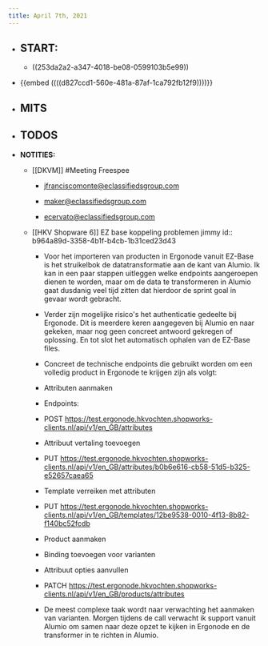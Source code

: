 ```yaml
---
title: April 7th, 2021
---
```


- **START:**
	 - 

	 - ((253da2a2-a347-4018-be08-0599103b5e99))

- {{embed  ((((d827ccd1-560e-481a-87af-1ca792fb12f9))))}}

- **MITS**
	 - 

- **TODOS**
	 - 

- **NOTITIES:**
	 - [[DKVM]]  #Meeting  Freespee
		 - [jfranciscomonte@eclassifiedsgroup.com](mailto:jfranciscomonte@eclassifiedsgroup.com)

		 - [maker@eclassifiedsgroup.com](mailto:maker@eclassifiedsgroup.com)

		 - [ecervato@eclassifiedsgroup.com](mailto:ecervato@eclassifiedsgroup.com)

	 - [[HKV Shopware 6]] EZ base koppeling problemen jimmy 
id:: b964a89d-3358-4b1f-b4cb-1b31ced23d43
		 - Voor het importeren van producten in Ergonode vanuit EZ-Base is
het struikelbok de datatransformatie aan de kant van Alumio. Ik kan in een paar
stappen uitleggen welke endpoints aangeroepen dienen te worden, maar om de data
te transformeren in Alumio gaat dusdanig veel tijd zitten dat hierdoor de
sprint goal in gevaar wordt gebracht.

		 - Verder zijn mogelijke risico's het authenticatie gedeelte bij
Ergonode. Dit is meerdere keren aangegeven bij Alumio en naar gekeken, maar nog
geen concreet antwoord gekregen of oplossing. En tot slot het automatisch
ophalen van de EZ-Base files.

		 - Concreet de technische endpoints die gebruikt worden om een
volledig product in Ergonode te krijgen zijn als volgt:

		 - Attributen aanmaken

		 - Endpoints:

		 - POST https://test.ergonode.hkvochten.shopworks-clients.nl/api/v1/en_GB/attributes

		 - Attribuut vertaling toevoegen

		 - PUT https://test.ergonode.hkvochten.shopworks-clients.nl/api/v1/en_GB/attributes/b0b6e616-cb58-51d5-b325-e52657caea65

		 - Template verreiken met attributen

		 - PUT https://test.ergonode.hkvochten.shopworks-clients.nl/api/v1/en_GB/templates/12be9538-0010-4f13-8b82-f140bc52fcdb

		 - Product aanmaken

		 - Binding toevoegen voor varianten

		 - Attribuut opties aanvullen

		 - PATCH https://test.ergonode.hkvochten.shopworks-clients.nl/api/v1/en_GB/products/attributes

		 - De meest complexe taak wordt naar verwachting het aanmaken van
varianten. Morgen tijdens de call verwacht ik support vanuit Alumio om samen
naar deze opzet te kijken in Ergonode en de transformer in te richten in
Alumio.

